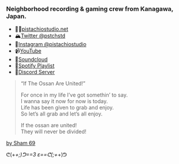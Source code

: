 ### Neighborhood recording & gaming crew from Kanagawa, Japan.

- 🐕‍🦺[pistachiostudio.net](https://pistachiostudio.net/)
- 🏔[Twitter @pstchstd](https://twitter.com/pstchstd)
- 📸[Instagram @pistachiostudio](http://instagram.com/pistachiostudio)
- 📹[YouTube](https://www.youtube.com/c/pistachiostudiokngw)
- 🎤[Soundcloud](https://soundcloud.com/pistachio-studio)
- 📢[Spotify Playlist](https://open.spotify.com/user/2wf7ulo34ef46fu3awnq984wj?si=mm3fQfatR1OF2Kgr_uieGw)
- 🤖[Discord Server](https://discord.gg/pistachiogaming)

>“If The Ossan Are United!”
>
>For once in my life I’ve got somethin’ to say.  
>I wanna say it now for now is today.  
>Life has been given to grab and enjoy.  
>So let’s all grab and let’s all enjoy.  
>
>If the ossan are united!  
>They will never be divided!

[by Sham 69](https://www.youtube.com/watch?v=2GQMIXGRjaw)

ᕦ(+_+;)ᕤ==3 ε==ᕦ(;+_+)ᕤ
